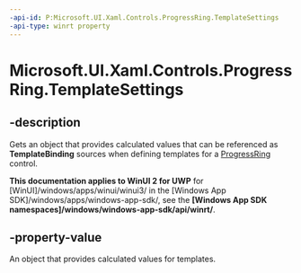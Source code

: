 ```yaml
---
-api-id: P:Microsoft.UI.Xaml.Controls.ProgressRing.TemplateSettings
-api-type: winrt property
---
```


# Microsoft.UI.Xaml.Controls.ProgressRing.TemplateSettings

<!--
public Microsoft.UI.Xaml.Controls.ProgressRingTemplateSettings TemplateSettings { get; }
-->


## -description
Gets an object that provides calculated values that can be referenced as **TemplateBinding** sources when defining templates for a [ProgressRing](progressring.md) control. 

**This documentation applies to WinUI 2 for UWP** for [WinUI]/windows/apps/winui/winui3/ in the [Windows App SDK]/windows/apps/windows-app-sdk/, see the **[Windows App SDK namespaces]/windows/windows-app-sdk/api/winrt/**.

## -property-value

An object that provides calculated values for templates. 
